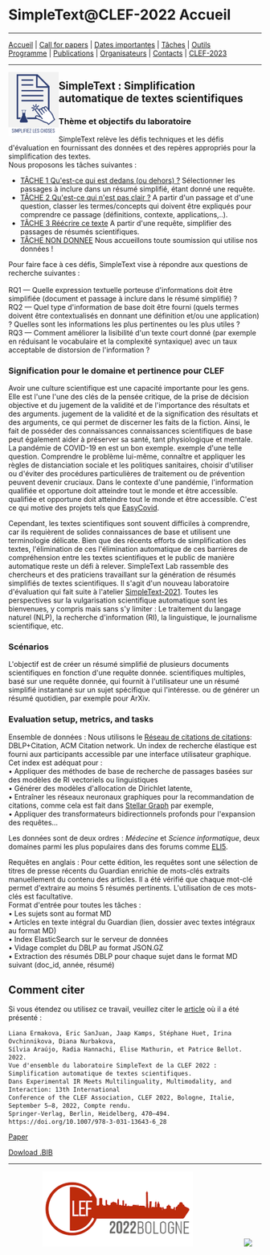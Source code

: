 # SimpleText@CLEF-2022 Accueil

---

[Accueil](./) | [Call for papers](./CFP) | [Dates importantes](./dates) | [Tâches](./tasks)  | [Outils](./tools)  
[Programme](./program) | [Publications](./publications) | [Organisateurs](./organisers) | [Contacts](./contact) | [CLEF-2023](https://simpletext-project.com/2023/clef)
<!--- <img src="https://github.com/LeaTB/localisation.github.io/blob/francais/clef/FR.png" width="30">https://simpletext-project.com/2022/clef/') --->

---

<img align="left" src="https://github.com/LeaTB/localisation.github.io/blob/francais/clef/FR.png?raw=true" width="100"/>  

## SimpleText : Simplification automatique de textes scientifiques


### Thème et objectifs du laboratoire

SimpleText relève les défis techniques et les défis d'évaluation en fournissant des données et des repères appropriés pour la simplification des textes. 
<br/>Nous proposons les tâches suivantes : 
* [TÂCHE 1 Qu'est-ce qui est dedans (ou dehors) ?](./task1)
Sélectionner les passages à inclure dans un résumé simplifié, étant donné une requête.
* [TÂCHE 2 Qu'est-ce qui n'est pas clair ?](./task2)
A partir d'un passage et d'une question, classer les termes/concepts qui doivent être expliqués pour comprendre ce passage (définitions, contexte, applications,..). 
* [TÂCHE 3 Réécrire ce texte](./task3)
A partir d'une requête, simplifier des passages de résumés scientifiques. 
* [TÂCHE NON DONNEE](./task4)
Nous accueillons toute soumission qui utilise nos données !


Pour faire face à ces défis, SimpleText vise à répondre aux questions de recherche suivantes :  
<br/>RQ1 — Quelle expression textuelle porteuse d'informations doit être simplifiée (document et passage à inclure dans le résumé simplifié) ?
<br/>RQ2 — Quel type d'information de base doit être fourni (quels termes doivent être contextualisés en donnant une définition et/ou une application) ? Quelles sont les informations les plus pertinentes ou les plus utiles ? 
<br/>RQ3 — Comment améliorer la lisibilité d'un texte court donné (par exemple en réduisant le vocabulaire et la complexité syntaxique) avec un taux acceptable de distorsion de l'information ? 

### Signification pour le domaine et pertinence pour CLEF

Avoir une culture scientifique est une capacité importante pour les gens. Elle est l'une
l'une des clés de la pensée critique, de la prise de décision objective et du jugement de la validité et de l'importance des résultats et des arguments.
jugement de la validité et de la signification des résultats et des arguments,
ce qui permet de discerner les faits de la fiction. Ainsi, le fait de posséder des connaissances
connaissances scientifiques de base peut également aider à préserver sa santé, tant
physiologique et mentale. La pandémie de COVID-19 en est un bon exemple.
exemple d'une telle question. Comprendre le problème lui-même, connaître
et appliquer les règles de distanciation sociale et les politiques sanitaires,
choisir d'utiliser ou d'éviter des procédures particulières de traitement ou de prévention
peuvent devenir cruciaux. Dans le contexte d'une pandémie, l'information qualifiée et opportune doit atteindre tout le monde et être accessible.
qualifiée et opportune doit atteindre tout le monde et être accessible. C'est
ce qui motive des projets tels que [EasyCovid](https://easycovid19.org/).

Cependant, les textes scientifiques sont souvent difficiles à comprendre, car ils requièrent
de solides connaissances de base et utilisent une terminologie délicate. Bien que des
récents efforts de simplification des textes, l'élimination de ces
l'élimination automatique de ces barrières de compréhension entre les textes scientifiques et le
public de manière automatique reste un défi à relever. SimpleText
Lab rassemble des chercheurs et des praticiens travaillant sur la
génération de résumés simplifiés de textes scientifiques. Il s'agit d'un nouveau
laboratoire d'évaluation qui fait suite à l'atelier [SimpleText-2021](https://simpletext-project.com/2021/clef/en/). Toutes les
perspectives sur la vulgarisation scientifique automatique sont les bienvenues,
y compris mais sans s'y limiter : Le traitement du langage naturel (NLP),
la recherche d'information (RI), la linguistique, le journalisme scientifique, etc.

### Scénarios

L'objectif est de créer un résumé simplifié de plusieurs documents scientifiques en fonction d'une requête donnée.
scientifiques multiples, basé sur une requête donnée, qui fournit à l'utilisateur une
un résumé simplifié instantané sur un sujet spécifique qui l'intéresse.
ou de générer un résumé quotidien, par exemple pour ArXiv.

### Evaluation setup, metrics, and tasks 

Ensemble de données : Nous utilisons le [Réseau de citations
de citations](https://www.aminer.org/citation): DBLP+Citation, ACM Citation
network. Un index de recherche élastique est fourni aux participants
accessible par une interface utilisateur graphique. Cet index est adéquat pour :
<br/>•	Appliquer des méthodes de base de recherche de passages basées sur des modèles de RI vectoriels ou linguistiques
<br/>•	Générer des modèles d'allocation de Dirichlet latente, 
<br/>•	Entraîner les réseaux neuronaux graphiques pour la recommandation de citations, comme cela est fait dans [Stellar Graph](https://stellargraph.readthedocs.io/) par exemple,
<br/>•	Appliquer des transformateurs bidirectionnels profonds pour l'expansion des requêtes...

Les données sont de deux ordres : *Médecine* et *Science informatique*, deux domaines
parmi les plus populaires dans des forums comme
[ELI5](https://www.reddit.com/r/explainlikeimfive/).


Requêtes en anglais : Pour cette édition, les requêtes sont une sélection de titres de presse récents du Guardian enrichie de mots-clés extraits manuellement du contenu des articles. Il a été vérifié que chaque mot-clé permet d'extraire au moins 5 résumés pertinents. L'utilisation de ces mots-clés est facultative. 
<br/>Format d'entrée pour toutes les tâches :
<br/>•	Les sujets sont au format MD
<br/>•	Articles en texte intégral du Guardian (lien, dossier avec textes intégraux au format MD)
<br/>•	Index ElasticSearch sur le serveur de données
<br/>•	Vidage complet du DBLP au format JSON.GZ
<br/>•	Extraction des résumés DBLP pour chaque sujet dans le format MD suivant (doc_id, année, résumé)

## Comment citer
Si vous étendez ou utilisez ce travail, veuillez citer le [article](https://doi.org/10.1007/978-3-031-13643-6_28) où il a été présenté :
```
Liana Ermakova, Eric SanJuan, Jaap Kamps, Stéphane Huet, Irina Ovchinnikova, Diana Nurbakova, 
Sílvia Araújo, Radia Hannachi, Elise Mathurin, et Patrice Bellot. 2022. 
Vue d'ensemble du laboratoire SimpleText de la CLEF 2022 : Simplification automatique de textes scientifiques.  
Dans Experimental IR Meets Multilinguality, Multimodality, and Interaction: 13th International 
Conference of the CLEF Association, CLEF 2022, Bologne, Italie, September 5–8, 2022, Compte rendu. 
Springer-Verlag, Berlin, Heidelberg, 470–494. https://doi.org/10.1007/978-3-031-13643-6_28
```
[Paper](https://doi.org/10.1007/978-3-031-13643-6_28)

[Dowload .BIB](../../BibTeX/ermakova_overview_2022.bib)

---

&nbsp;&nbsp;&nbsp;&nbsp;&nbsp;&nbsp;&nbsp;&nbsp;&nbsp;&nbsp;&nbsp;&nbsp;&nbsp;&nbsp;&nbsp;&nbsp; [<img src="https://github.com/LeaTB/localisation.github.io/blob/francais/clef/en/clef_logo_2022.png?raw=true" width="300">](http://www.clef-initiative.eu/) &nbsp;&nbsp;&nbsp;&nbsp;&nbsp;&nbsp;&nbsp;&nbsp;&nbsp;&nbsp;&nbsp;&nbsp;&nbsp;&nbsp;&nbsp;&nbsp;&nbsp;&nbsp;&nbsp;&nbsp;&nbsp;&nbsp;&nbsp;&nbsp; <img src="https://github.com/simpletext-madics/2021/blob/main/clef/logo-clef-initiative.png?raw=true" width="200">
